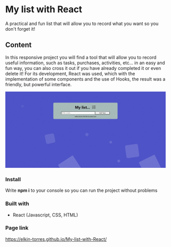 # My list with React
A practical and fun list that will allow you to record what you want so you don't forget it!

## Content
In this responsive project you will find a tool that will allow you to record useful information, such as tasks, purchases, activities, etc... in an easy and fun way, you can also cross it out if you have already completed it or even delete it! For its development, React was used, which with the implementation of some components and the use of Hooks, the result was a friendly, but powerful interface.

![gif](./media/app.gif)

### Install
Write **npm i** to your console so you can run the project without problems

### Built with

- React (Javascript, CSS, HTML)

### Page link

<https://elkin-torres.github.io/My-list-with-React/>